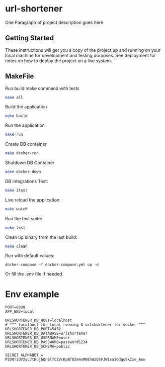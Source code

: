 # url-shortener
One Paragraph of project description goes here

## Getting Started

These instructions will get you a copy of the project up and running on your local machine for development and testing purposes. See deployment for notes on how to deploy the project on a live system.

## MakeFile

Run build make command with tests
```bash
make all
```

Build the application
```bash
make build
```

Run the application
```bash
make run
```
Create DB container
```bash
make docker-run
```

Shutdown DB Container
```bash
make docker-down
```

DB Integrations Test:
```bash
make itest
```

Live reload the application:
```bash
make watch
```

Run the test suite:
```bash
make test
```

Clean up binary from the last build:
```bash
make clean
```

Run with default values:
```
docker-compose -f docker-compose.yml up -d
```
Or fill the .env file if needed.

# Env example

```
PORT=8080
APP_ENV=local

URLSHORTENER_DB_HOST=localhost
# ^^^ localhost for local running & urlshortener for docker ^^^ 
URLSHORTENER_DB_PORT=5432
URLSHORTENER_DB_DATABASE=urlshortener
URLSHORTENER_DB_USERNAME=user
URLSHORTENER_DB_PASSWORD=password1234
URLSHORTENER_DB_SCHEMA=public

SECRET_ALPHABET = P5DRriUYXyL7tHujbQn6lTC2VcKpBf8Zm4vM0EhWzOSFJN1sa3Gdgq9kIxe_Aow
```